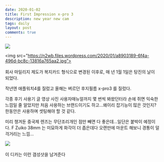 ```yaml
---
date: 2020-01-02
title: First Impression x-pro 3
description: new year new cam
tags: daily
layout: post
comments: true
---
```


<img src="https://n2wb.files.wordpress.com/2020/01/781d4d56-e37f-490b-821b-1c044bb0f405.jpg">
<br>

<img src="https://n2wb.files.wordpress.com/2020/01/a8903189-6f4a-496d-bc8c-13816a765aa2.jpg”>
<br><br>
회사 마일리지 제도가 복지카드 형식으로 변경된 이후로, 매 년 1월 1일은 탕진의 날이 되었다.  

작년엔 애플워치4를 질렀고 올해는 벼르던 후지필름 x-pro3 를 질렀다.  

각종 후기 사용기 글 영상 사진 사용자매뉴얼까지 몇 번씩 봐왔던터라 손에 쥐면 익숙한 느낌일 줄 알았지만 처음 사용하는 브랜드이기도 하고...왜이리 잡기능이 많은 것인지? 한동안은 사용하며 셋팅해야 할 것 같다.  

미리 챙겨둔 중국제 렌즈는 무단조리개인 점만 빼면 다 좋은데...일단은 붙박이 예정이다. F Zuiko 38mm 는 미묘하게 화각이 더 좁은데다 오랜만에 마운트 해보니 경통이 덜걱거리는 느낌...

<img src="https://n2wb.files.wordpress.com/2020/01/1b90c566-03f5-4e10-97fa-c0293a4a42dd-19574-00000a82e75486be.jpg">
<br><br>
이 디카는 이런 갬성샷을 남겨준다
